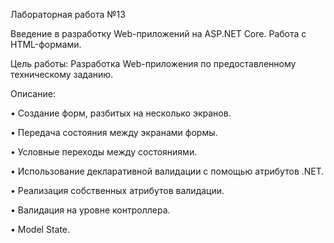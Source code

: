 Лабораторная работа №13

Введение в разработку Web-приложений на ASP.NET Core. 
Работа с HTML-формами.

Цель работы: Разработка Web-приложения по предоставленному техническому заданию.

Описание:

•	Создание форм, разбитых на несколько экранов.

•	Передача состояния между экранами формы.

•	Условные переходы между состояниями.

•	Использование декларативной валидации с помощью атрибутов .NET.

•	Реализация собственных атрибутов валидации.

•	Валидация на уровне контроллера.

•	Model State.

